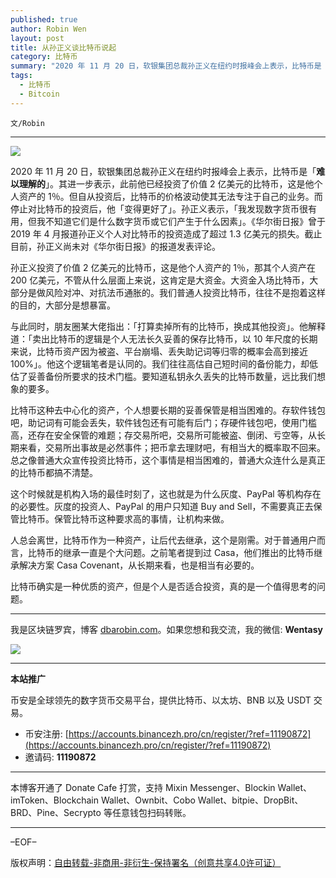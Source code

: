 ```yaml
---
published: true
author: Robin Wen
layout: post
title: 从孙正义谈比特币说起
category: 比特币
summary: "2020 年 11 月 20 日，软银集团总裁孙正义在纽约时报峰会上表示，比特币是「难以理解的」。其进一步表示，此前他已经投资了价值 2 亿美元的比特币，这是他个人资产的 1％。但自从投资后，比特币的价格波动使其无法专注于自己的业务。而停止对比特币的投资后，他「变得更好了」。孙正义表示，「我发现数字货币很有用，但我不知道它们是什么数字货币或它们产生于什么因素」。《华尔街日报》曾于 2019 年 4 月报道孙正义个人对比特币的投资造成了超过 1.3 亿美元的损失。截止目前，孙正义尚未对《华尔街日报》的报道发表评论。比特币确实是一种优质的资产，但是个人是否适合投资，真的是一个值得思考的问题。"
tags:
  - 比特币
  - Bitcoin
---
```


`文/Robin`

***

![](https://cdn.dbarobin.com/5wbckhq.png)

2020 年 11 月 20 日，软银集团总裁孙正义在纽约时报峰会上表示，比特币是「**难以理解的**」。其进一步表示，此前他已经投资了价值 2 亿美元的比特币，这是他个人资产的 1％。但自从投资后，比特币的价格波动使其无法专注于自己的业务。而停止对比特币的投资后，他「变得更好了」。孙正义表示，「我发现数字货币很有用，但我不知道它们是什么数字货币或它们产生于什么因素」。《华尔街日报》曾于 2019 年 4 月报道孙正义个人对比特币的投资造成了超过 1.3 亿美元的损失。截止目前，孙正义尚未对《华尔街日报》的报道发表评论。

孙正义投资了价值 2 亿美元的比特币，这是他个人资产的 1％，那其个人资产在 200 亿美元，不管从什么层面上来说，这肯定是大资金。大资金入场比特币，大部分是做风险对冲、对抗法币通胀的。我们普通人投资比特币，往往不是抱着这样的目的，大部分是想暴富。

与此同时，朋友圈某大佬指出：「打算卖掉所有的比特币，换成其他投资」。他解释道：「卖出比特币的逻辑是个人无法长久妥善的保存比特币，以 10 年尺度的长期来说，比特币资产因为被盗、平台崩塌、丢失助记词等归零的概率会高到接近 100%」。他这个逻辑笔者是认同的。我们往往高估自己短时间的备份能力，却低估了妥善备份所要求的技术门槛。要知道私钥永久丢失的比特币数量，远比我们想象的要多。

比特币这种去中心化的资产，个人想要长期的妥善保管是相当困难的。存软件钱包吧，助记词有可能会丢失，软件钱包还有可能有后门；存硬件钱包吧，使用门槛高，还存在安全保管的难题；存交易所吧，交易所可能被盗、倒闭、亏空等，从长期来看，交易所出事故是必然事件；把币拿去理财吧，有相当大的概率取不回来。总之像普通大众宣传投资比特币，这个事情是相当困难的，普通大众连什么是真正的比特币都搞不清楚。

这个时候就是机构入场的最佳时刻了，这也就是为什么灰度、PayPal 等机构存在的必要性。灰度的投资人、PayPal 的用户只知道 Buy and Sell，不需要真正去保管比特币。保管比特币这种要求高的事情，让机构来做。

人总会离世，比特币作为一种资产，让后代去继承，这个是刚需。对于普通用户而言，比特币的继承一直是个大问题。之前笔者提到过 Casa，他们推出的比特币继承解决方案 Casa Covenant，从长期来看，也是相当有必要的。

比特币确实是一种优质的资产，但是个人是否适合投资，真的是一个值得思考的问题。

***

我是区块链罗宾，博客 [dbarobin.com](https://dbarobin.com/)。如果您想和我交流，我的微信: **Wentasy**

![](https://cdn.dbarobin.com/v4yywe2.png)

***

**本站推广**

币安是全球领先的数字货币交易平台，提供比特币、以太坊、BNB 以及 USDT 交易。

* 币安注册: [https://accounts.binancezh.pro/cn/register/?ref=11190872](https://accounts.binancezh.pro/cn/register/?ref=11190872)
* 邀请码: **11190872**

***

本博客开通了 Donate Cafe 打赏，支持 Mixin Messenger、Blockin Wallet、imToken、Blockchain Wallet、Ownbit、Cobo Wallet、bitpie、DropBit、BRD、Pine、Secrypto 等任意钱包扫码转账。

<center>
    <div class="--donate-button"
         data-button-id="f8b9df0d-af9a-460d-8258-d3f435445075"
    ></div>
</center>

***

–EOF–

版权声明：[自由转载-非商用-非衍生-保持署名（创意共享4.0许可证）](http://creativecommons.org/licenses/by-nc-nd/4.0/deed.zh)